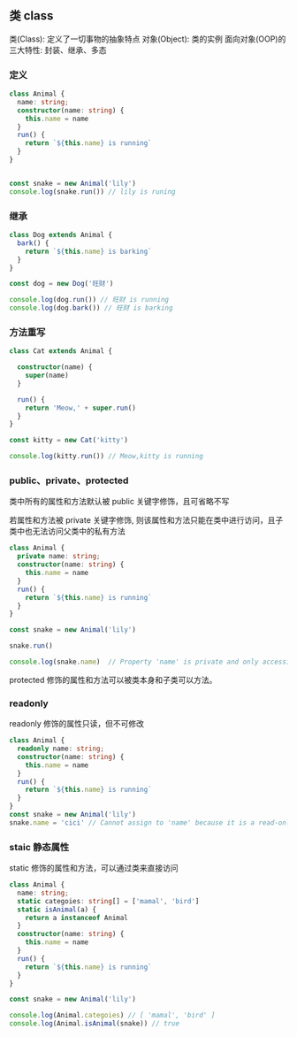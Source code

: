 ## 类 class

类(Class): 定义了一切事物的抽象特点
对象(Object): 类的实例
面向对象(OOP)的三大特性: 封装、继承、多态

### 定义

```ts
class Animal {
  name: string;
  constructor(name: string) {
    this.name = name
  }
  run() {
    return `${this.name} is running`
  }
}


const snake = new Animal('lily')
console.log(snake.run()) // lily is runing 


```
### 继承
```ts
class Dog extends Animal {
  bark() {
    return `${this.name} is barking`
  }
}

const dog = new Dog('旺财')

console.log(dog.run()) // 旺财 is running
console.log(dog.bark()) // 旺财 is barking
```

### 方法重写

```ts
class Cat extends Animal {

  constructor(name) {
    super(name)
  }

  run() {
    return 'Meow,' + super.run()
  }
}

const kitty = new Cat('kitty')

console.log(kitty.run()) // Meow,kitty is running
```


### public、private、protected

类中所有的属性和方法默认被 public 关键字修饰，且可省略不写

若属性和方法被 private 关键字修饰, 则该属性和方法只能在类中进行访问，且子类中也无法访问父类中的私有方法
```ts
class Animal {
  private name: string;
  constructor(name: string) {
    this.name = name
  }
  run() {
    return `${this.name} is running`
  }
}

const snake = new Animal('lily')

snake.run()

console.log(snake.name)  // Property 'name' is private and only accessible within class 'Animal'
```

protected 修饰的属性和方法可以被类本身和子类可以方法。

### readonly

readonly 修饰的属性只读，但不可修改

```ts
class Animal {
  readonly name: string;
  constructor(name: string) {
    this.name = name
  }
  run() {
    return `${this.name} is running`
  }
}
const snake = new Animal('lily')
snake.name = 'cici' // Cannot assign to 'name' because it is a read-only property.
```

### staic 静态属性

static 修饰的属性和方法，可以通过类来直接访问

```ts
class Animal {
  name: string;
  static categoies: string[] = ['mamal', 'bird']
  static isAnimal(a) {
    return a instanceof Animal
  }
  constructor(name: string) {
    this.name = name
  }
  run() {
    return `${this.name} is running`
  }
}

const snake = new Animal('lily')

console.log(Animal.categoies) // [ 'mamal', 'bird' ]
console.log(Animal.isAnimal(snake)) // true

```

